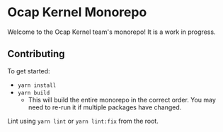 # Ocap Kernel Monorepo

Welcome to the Ocap Kernel team's monorepo! It is a work in progress.

## Contributing

To get started:

- `yarn install`
- `yarn build`
  - This will build the entire monorepo in the correct order.
    You may need to re-run it if multiple packages have changed.

Lint using `yarn lint` or `yarn lint:fix` from the root.
